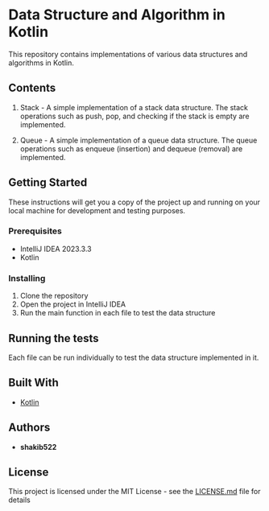 # Data Structure and Algorithm in Kotlin

This repository contains implementations of various data structures and algorithms in Kotlin.

## Contents

1. Stack - A simple implementation of a stack data structure. The stack operations such as push, pop, and checking if the stack is empty are implemented.

2. Queue - A simple implementation of a queue data structure. The queue operations such as enqueue (insertion) and dequeue (removal) are implemented.

## Getting Started

These instructions will get you a copy of the project up and running on your local machine for development and testing purposes.

### Prerequisites

- IntelliJ IDEA 2023.3.3
- Kotlin

### Installing

1. Clone the repository
2. Open the project in IntelliJ IDEA
3. Run the main function in each file to test the data structure

## Running the tests

Each file can be run individually to test the data structure implemented in it.

## Built With

* [Kotlin](https://kotlinlang.org/)

## Authors

* **shakib522**

## License

This project is licensed under the MIT License - see the [LICENSE.md](LICENSE.md) file for details
